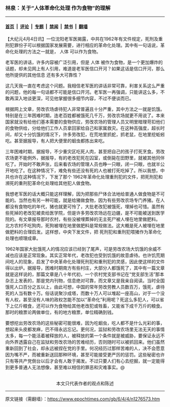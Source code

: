 ### 林泉：关于“人体革命化处理 作为食物”的理解

---

#### [首页](../../../..?n1276573) &nbsp;|&nbsp; [评论](../../../../../epoch-comment?n1276573) &nbsp;|&nbsp; [专题](../../../../../epoch-special?n1276573) &nbsp;|&nbsp; [禁闻](../../../../../epoch-news?n1276573) &nbsp;|&nbsp; [禁书](../../../../../books?n1276573) &nbsp;|&nbsp; [翻墙](https://github.com/gfw-breaker/nogfw/blob/master/README.md?n1276573)


<div class="post_content" id="artbody" itemprop="articleBody">
 <!-- article content begin -->
 <p>
  【大纪元4月4日讯】一位沈阳老军医揭露，中共在1962年有文件规定，死刑及重刑犯罪份子可以根据国家发展需要，进行相应的革命化处理。其中有一句话说，革命化处理的方法之一就是，
  <ok href="https://www.epochtimes.com/gb/tag/%E4%BA%BA%E4%BD%93.html">
   人体
  </ok>
  可以作为食物。
 </p>
 <p>
  老军医的讲话，许多内容被广泛引用，但是
  <ok href="https://www.epochtimes.com/gb/tag/%E4%BA%BA%E4%BD%93.html">
   人体
  </ok>
  被作为食物，是一个更加爆炸的话题，却未见网上有人引用，难道是老军医信口开河？如果这话是信口开河，那么他所提供的其他信息 还有多大可靠性？
 </p>
 <p>
  这几天我一直在考虑这个问题。我相信老军医的讲话非常可靠，利害关系这么严重的问题，他的每一句话都不可能是信口开河。老军医一再强调，只能讲这么多，不敢再深入地谈更深，可见他掌握很多细节内容，不过不便谈而已。
 </p>
 <p>
  根据网上文章，劳改农场虐待犯人非常普遍且十分严重，其中方法之一就是饥饿。特别是在三年困难时期，连老百姓都被饿死几千万，劳改农场就更不用说了。本来国家就没有给他们基本需要的食物供应，劳改农场的管理人员又明里暗理苛扣他们的食物供给，分给他们工作人员拿回家给自己和家属救灾。在这种高强度，超长时间，却又十分饥饿的情况下，许多劳改犯，在荒地里抓蛇，抓老鼠，在地里挖蚯蚓吃。甚至据报导，有人把大便里的蛔虫都拣出来吃。
 </p>
 <p>
  三年困难时期，据报导，不少重灾区吃死人肉，甚至把自己的孩子打死烹食。劳改农场更不能例外，据报导，有的老改犯死在囚室，或倒毙在田野里，就被其他同伴吃了。开始时不敢声张，后来看农场的管理人员也睁一只眼，闭一只眼，也就半公开地吃了。在这种情况下，难免有些还没有死的人也被打死吃掉了。所以我想，中共也许在这种情况下，下发了那个 1962年革命化处理重刑犯的文件，把死刑犯和濒死的重刑犯革命化处理给其他犯人做食物。
 </p>
 <p>
  我想老军医的话大概只能这样理解，因为把那些尸体合法地给普通人做食物是不可能的。当然也有另一种可能，就是给猪做食物，因为有些劳改农场专门养猪。在人都没有食物吃的年代，猪也就更可怜了，大批老改犯被饿死，埋掉也可惜。虽然有些死掉的老改犯被卖给医学院，但是许多劳改农场远在边疆，是不可能被送到医学院的。有文章报导那时农村，有些没被埋葬掉的无主死尸被人埋在地里做肥料。 北方农村不吃狗肉，死狗被埋在地里做肥料是常规做法。这大概是死人被埋在地里做肥料的合理启发。这样想，中央下发文件，把 死刑犯和重刑犯喂猪作为革命化处理也顺理成章。
 </p>
 <p>
  1962年国家大批饿死人的情况应该已经到了尾声，可是劳改农场大饥饿的余威不减也应该是正常现象。其实正常年代，老改犯也受到饥饿的故意虐待。也许饥荒期间吃人的现象，启发了中央革命化处理死刑犯和重刑犯的灵感，因此使这样的文件得以出炉。据报导，困难时期南方有些村庄，大部分人都饿死了，其中有一篇文章就是这样说的，那篇文章是八十年代初，一个农村党支部书记在“党支部生活”那本杂志上发表的，那是党内刊物，信息绝对可靠，而文章又是我亲自阅读。当时全国饿死人口百分之五以上，由此可想，中国的常年劳改劳教人员数百万，饿死，虐待死的人当有数十万。俗话说聚沙成塔，而数十万人可以堆起一座高山，对于一个没有人权，甚至没有人味的政权怎能不加以“革命化”利用呢？死这么多犯人，可以省下上亿斤粮食，还可以作为食物给其他老改犯或牲畜，又能省下成千万斤的粮食。那时的粮票论两做单位，有的地方粮票，单位精确到钱。
 </p>
 <p>
  要想挖出劳改农场的这些秘密可能很难，因为吃蛔虫，吃人都不是什么光彩的事，想起来头皮都发麻，巴不得永远忘记。更何况，监狱和劳改农场里无法无天的事情太多，每一个能活着被释放的人，被释放的第一个条件就是被威胁，要保证永远不向外界透露自己在监狱和劳改农场的苦难经历，否则随时可以被抓回来。他们虽然重新回到了社会，却永远被捏在党的手里。何况经历过那样苦难的人，决不会愿意因为嘴不严，而被重新送回那种环境，甚至可能接受更严厉的惩罚。这些秘密也许只有等共产党倒台以后才会有人敢于揭发。不过只要人们有心去挖掘，就一定能得到更多普通人无法想像，甚至难以相信的罪恶和灾难事实。@
  <br/>
  <font color="#ffffff">
   (http://www.dajiyuan.com)
  </font>
  <br/>
  <center>
   <font class="GY13">
    本文只代表作者的观点和陈述
   </font>
  </center>
 </p>
 <!-- article content end -->
 <div id="below_article_ad">
 </div>
</div>


---

原文链接（需翻墙）：https://www.epochtimes.com/gb/6/4/4/n1276573.htm